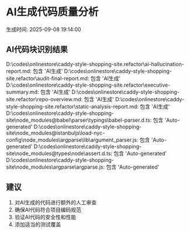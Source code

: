 ﻿# AI生成代码质量分析
生成时间: 2025-09-08 19:14:00

## AI代码块识别结果
D:\codes\onlinestore\caddy-style-shopping-site\.refactor\ai-hallucination-report.md: 包含 'AI生成'
D:\codes\onlinestore\caddy-style-shopping-site\.refactor\audit-final-report.md: 包含 'AI生成'
D:\codes\onlinestore\caddy-style-shopping-site\.refactor\executive-summary.md: 包含 'AI生成'
D:\codes\onlinestore\caddy-style-shopping-site\.refactor\repo-overview.md: 包含 'AI生成'
D:\codes\onlinestore\caddy-style-shopping-site\.refactor\static-analysis-report.md: 包含 'AI生成'
D:\codes\onlinestore\caddy-style-shopping-site\node_modules\@babel\parser\typings\babel-parser.d.ts: 包含 'Auto-generated'
D:\codes\onlinestore\caddy-style-shopping-site\node_modules\@istanbuljs\load-nyc-config\node_modules\argparse\lib\argument_parser.js: 包含 'Auto-generated'
D:\codes\onlinestore\caddy-style-shopping-site\node_modules\@types\node\assert.d.ts: 包含 'Auto-generated'
D:\codes\onlinestore\caddy-style-shopping-site\node_modules\argparse\argparse.js: 包含 'Auto-generated'


## 建议
1. 对AI生成的代码进行额外的人工审查
2. 确保AI代码符合项目编码规范
3. 验证AI代码的安全性和性能
4. 添加适当的测试覆盖
